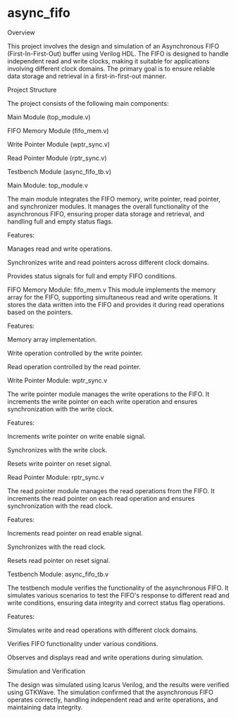 # async_fifo

Overview

This project involves the design and simulation of an Asynchronous FIFO (First-In-First-Out) buffer using Verilog HDL. The FIFO is designed to handle independent read and write clocks, making it suitable for applications involving different clock domains. The primary goal is to ensure reliable data storage and retrieval in a first-in-first-out manner.

Project Structure

The project consists of the following main components:

Main Module (top_module.v)

FIFO Memory Module (fifo_mem.v)

Write Pointer Module (wptr_sync.v)

Read Pointer Module (rptr_sync.v)

Testbench Module (async_fifo_tb.v)

Main Module: top_module.v

The main module integrates the FIFO memory, write pointer, read pointer, and synchronizer modules. It manages the overall functionality of the asynchronous FIFO, ensuring proper data storage and retrieval, and handling full and empty status flags.

Features:

Manages read and write operations.

Synchronizes write and read pointers across different clock domains.

Provides status signals for full and empty FIFO conditions.

FIFO Memory Module: fifo_mem.v This module implements the memory array for the FIFO, supporting simultaneous read and write operations. It stores the data written into the FIFO and provides it during read operations based on the pointers.

Features:

Memory array implementation.

Write operation controlled by the write pointer.

Read operation controlled by the read pointer.

Write Pointer Module: wptr_sync.v

The write pointer module manages the write operations to the FIFO. It increments the write pointer on each write operation and ensures synchronization with the write clock.

Features:

Increments write pointer on write enable signal.

Synchronizes with the write clock.

Resets write pointer on reset signal.

Read Pointer Module: rptr_sync.v

The read pointer module manages the read operations from the FIFO. It increments the read pointer on each read operation and ensures synchronization with the read clock.

Features:

Increments read pointer on read enable signal.

Synchronizes with the read clock.

Resets read pointer on reset signal.

Testbench Module: async_fifo_tb.v

The testbench module verifies the functionality of the asynchronous FIFO. It simulates various scenarios to test the FIFO's response to different read and write conditions, ensuring data integrity and correct status flag operations.

Features:

Simulates write and read operations with different clock domains.

Verifies FIFO functionality under various conditions.

Observes and displays read and write operations during simulation.

Simulation and Verification

The design was simulated using Icarus Verilog, and the results were verified using GTKWave. The simulation confirmed that the asynchronous FIFO operates correctly, handling independent read and write operations, and maintaining data integrity.
